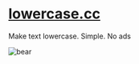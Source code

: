 # [lowercase.cc](https://lowercase.cc)

Make text lowercase. Simple. No ads

![bear](https://github.com/chausme/lowercase.cc/assets/8984203/977183bb-faf3-4635-8272-a839df5c5717)
